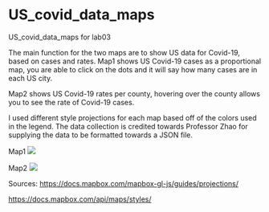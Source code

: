 # US_covid_data_maps
US_covid_data_maps for lab03

The main function for the two maps are to show US data for Covid-19, based on cases and rates. Map1 shows US Covid-19 cases as a proportional map, you are able to click on the dots and it will say how many cases are in each US city. 

Map2 shows US Covid-19 rates per county, hovering over the county allows you to see the rate of Covid-19 cases.

I used different style projections for each map based off of the colors used in the legend.
The data collection is credited towards Professor Zhao for supplying the data to be formatted towards a JSON file.


Map1
<a href="https://lh3.googleusercontent.com/pw/ABLVV87VsSNr_OYdiRa7Y223arhRKLT6KLvLzjbYOi9155zMC3rK7FhibMyWJpo9O8OcniPoLBR2jRBQAohmNub9FcyUB5jxYwqW6dS3whaijr5QOrsHwvQ=w2400?source=screenshot.guru"> <img src="https://lh3.googleusercontent.com/pw/ABLVV87VsSNr_OYdiRa7Y223arhRKLT6KLvLzjbYOi9155zMC3rK7FhibMyWJpo9O8OcniPoLBR2jRBQAohmNub9FcyUB5jxYwqW6dS3whaijr5QOrsHwvQ=w600-h315-p-k" /> </a> 


Map2
<a href="https://lh3.googleusercontent.com/pw/ABLVV85w0I9_VwI4CCZCUe5yUC9tXyHRqmCDsv5C0fQ2RVWSyh7LOKU8vxNzjFzItD4dR4SADIbjC9TFbxTmtRLg6bOcO528l9-YE6cpb2BksLLA7PeB1-0=w2400?source=screenshot.guru"> <img src="https://lh3.googleusercontent.com/pw/ABLVV85w0I9_VwI4CCZCUe5yUC9tXyHRqmCDsv5C0fQ2RVWSyh7LOKU8vxNzjFzItD4dR4SADIbjC9TFbxTmtRLg6bOcO528l9-YE6cpb2BksLLA7PeB1-0=w600-h315-p-k" /> </a> 




Sources:
https://docs.mapbox.com/mapbox-gl-js/guides/projections/ 

https://docs.mapbox.com/api/maps/styles/
